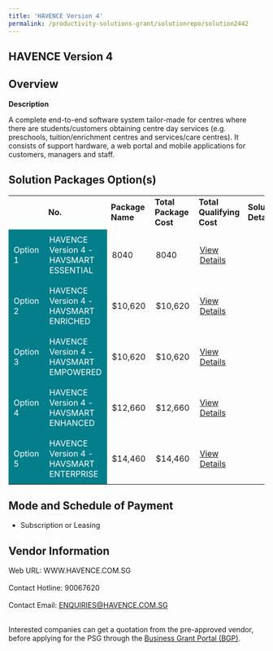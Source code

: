 ```yaml
---
title: 'HAVENCE Version 4'
permalink: /productivity-solutions-grant/solutionrepo/solution2442
---
```


## HAVENCE Version 4

## Overview

**Description**

A complete end-to-end software system tailor-made for centres where there are students/customers obtaining centre day services (e.g. preschools, tuition/enrichment centres and services/care centres). It consists of support hardware, a web portal and mobile applications for customers, managers and staff.

## Solution Packages Option(s)

<table>
<th>
<td><b>No.</b></td>
<td><b>Package Name</b></td>
<td><b>Total Package Cost</b></td>
<td><b>Total Qualifying Cost</b></td>
<td><b>Solution Details</b></td>
</th>
<tr>
<td style='padding: 10px; background-color: #037E8A; color: #FFFFFF;'>Option 1</td>
<td style='padding: 10px; background-color: #037E8A; color: #FFFFFF;'>HAVENCE Version 4 - HAVSMART ESSENTIAL</td>
<td style='padding: 10px;'>8040</td>
<td style='padding: 10px;'>8040</td>
<td style='padding: 10px;'><a href='https://www.gobusiness.gov.sg/images/psg/Desenstitised_Havence_20200647_Annex_3_Part_1.pdf' target='_blank'>View Details</a></td>
</tr>
<tr>
<td style='padding: 10px; background-color: #037E8A; color: #FFFFFF;'>Option 2</td>
<td style='padding: 10px; background-color: #037E8A; color: #FFFFFF;'>HAVENCE Version 4 - HAVSMART ENRICHED</td>
<td style='padding: 10px;'>$10,620</td>
<td style='padding: 10px;'>$10,620</td>
<td style='padding: 10px;'><a href='https://www.gobusiness.gov.sg/images/psg/Desenstitised_Havence_20200647_Annex_3_Part_2.pdf' target='_blank'>View Details</a></td>
</tr>
<tr>
<td style='padding: 10px; background-color: #037E8A; color: #FFFFFF;'>Option 3</td>
<td style='padding: 10px; background-color: #037E8A; color: #FFFFFF;'>HAVENCE Version 4 - HAVSMART EMPOWERED</td>
<td style='padding: 10px;'>$10,620</td>
<td style='padding: 10px;'>$10,620</td>
<td style='padding: 10px;'><a href='https://www.gobusiness.gov.sg/images/psg/Desenstitised_Havence_20200647_Annex_3_Part_3.pdf' target='_blank'>View Details</a></td>
</tr>
<tr>
<td style='padding: 10px; background-color: #037E8A; color: #FFFFFF;'>Option 4</td>
<td style='padding: 10px; background-color: #037E8A; color: #FFFFFF;'>HAVENCE Version 4 - HAVSMART ENHANCED</td>
<td style='padding: 10px;'>$12,660</td>
<td style='padding: 10px;'>$12,660</td>
<td style='padding: 10px;'><a href='https://www.gobusiness.gov.sg/images/psg/Desenstitised_Havence_20200647_Annex_3_Part_4.pdf' target='_blank'>View Details</a></td>
</tr>
<tr>
<td style='padding: 10px; background-color: #037E8A; color: #FFFFFF;'>Option 5</td>
<td style='padding: 10px; background-color: #037E8A; color: #FFFFFF;'>HAVENCE Version 4 - HAVSMART ENTERPRISE</td>
<td style='padding: 10px;'>$14,460</td>
<td style='padding: 10px;'>$14,460</td>
<td style='padding: 10px;'><a href='https://www.gobusiness.gov.sg/images/psg/Desenstitised_Havence_20200647_Annex_3_Part_5.pdf' target='_blank'>View Details</a></td>
</tr>
</table>

## Mode and Schedule of Payment

 - Subscription or Leasing

## Vendor Information

 Web URL: WWW.HAVENCE.COM.SG <br><br>Contact Hotline: 90067620 <br><br>Contact Email: ENQUIRIES@HAVENCE.COM.SG <br><br>

Interested companies can get a quotation from the pre-approved vendor, before applying for the PSG through the <a href='https://www.businessgrants.gov.sg/' target='_blank' rel='noopener'>Business Grant Portal (BGP)</a>.

<script src="/jquery/resize-tables.js"></script>
